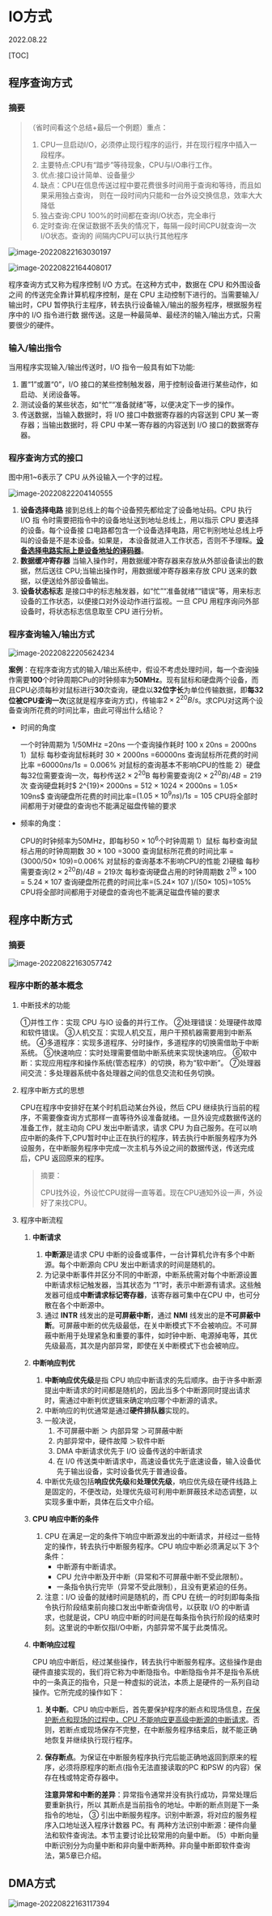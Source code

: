 # IO方式
2022.08.22

[TOC]

## 程序查询方式

### 摘要

> （省时间看这个总结+最后一个例题）重点：
>
> 1. CPU一旦启动I/O，必须停止现行程序的运行，并在现行程序中插入一段程序。
> 2. 主要特点:CPU有“踏步”等待现象，CPU与I/O串行工作。
> 3. 优点:接口设计简单、设备量少
> 4. 缺点：CPU在信息传送过程中要花费很多时间用于查询和等待，而且如果采用独占查询， 则在一段时间内只能和一台外设交换信息，效率大大降低
> 5. 独占查询:CPU 100%的时间都在查询I/O状态，完全串行
> 6. 定时查询:在保证数据不丢失的情况下，每隔一段时间CPU就查询一次I/O状态。查询的
>    间隔内CPU可以执行其他程序

![image-20220822163030197](resources/程序查询方式.png)

![image-20220822164408017](resources/程序查询方式2.png)

程序查询方式又称为程序控制 I/O 方式。在这种方式中，数据在 CPU 和外围设备之间 的传送完全靠计算机程序控制，是在 CPU 主动控制下进行的。当需要输入/输出时，CPU 暂停执行主程序，转去执行设备输入/输出的服务程序，根据服务程序中的 I/O 指令进行数 据传送。这是一种最简单、最经济的输入/输出方式，只需要很少的硬件。

### 输入/输出指令

当用程序实现输入/输出传送时，I/O 指令一般具有如下功能: 

1. 置“1”或置“0”，I/O 接口的某些控制触发器，用于控制设备进行某些动作，如启动、关闭设备等。
2. 测试设备的某些状态，如“忙”“准备就绪”等，以便决定下一步的操作。
3. 传送数据，当输入数据时，将 I/O 接口中数据寄存器的内容送到 CPU 某一寄存器；当输出数据时，将 CPU 中某一寄存器的内容送到 I/O 接口的数据寄存器。

### 程序查询方式的接口

图中用1~6表示了 CPU 从外设输入一个字的过程。

![image-20220822204140555](resources/程序查询方式示意图.png)

1. **设备选择电路** 接到总线上的每个设备预先都给定了设备地址码。CPU 执行 I/O 指 令时需要把指令中的设备地址送到地址总线上，用以指示 CPU 要选择的设备。每个设备接 口电路都包含一个设备选择电路，用它判别地址总线上呼叫的设备是不是本设备。如果是， 本设备就进入工作状态，否则不予理睬。**<u>设备选择电路实际上是设备地址的译码器</u>**。
2. **数据缓冲寄存器** 当输入操作时，用数据缓冲寄存器来存放从外部设备读出的数据，然后送往 CPU;当输出操作时，用数据缓冲寄存器来存放 CPU 送来的数据，以便送给外部设备输出。
3. **设备状态标志** 是接口中的标志触发器，如“忙”“准备就绪”“错误”等，用来标志设备的工作状态，以便接口对外设动作进行监视。一旦 CPU 用程序询问外部设备时，将状态标志信息取至 CPU 进行分析。

### 程序查询输入/输出方式

![image-20220822205624234](resources/程序查询方式过程.png)

**案例**：在程序查询方式的输入/输出系统中，假设不考虑处理时间，每一个查询操作需要**100**个时钟周期CPu的时钟频率为**50MHz**。现有鼠标和硬盘两个设备，而且CPU必须每秒对鼠标进行**30**次查询，硬盘以**32位字长**为单位传输数据，即**每32位被CPU查询一次**(这就是程序查询方式)，传输率$2×2^{20}B/s$。求CPU对这两个设备查询所花费的时间比率，由此可得出什么结论？

* 时间的角度

  一个时钟周期为 1/50MHz =20ns
  一个查询操作耗时 100 x 20ns = 2000ns
  1）鼠标
  每秒查询鼠标耗时 30 × 2000ns =60000ns
  查询鼠标所花费的时间比率 =$60000ns/1s =0.006\%$
  对鼠标的查询基本不影响CPU的性能
  2）硬盘
  每32位需要查询一次，每秒传送$2×2^{20}$B
  每秒需要查询$(2×2^{20}B)/4B=219$次
  查询硬盘耗时$ 2^{19}× 2000ns = 512 × 1024 × 2000ns = 1.05× 109ns$
  查询硬盘所花费的时间比率=$(1.05× 10^9ns)/1s= 105%$
  CPU将全部时间都用于对硬盘的查询也不能满足磁盘传输的要求

* 频率的角度：

  CPU的时钟频率为50MHz，即每秒$50× 10^6$个时钟周期
  1）鼠标
  每秒查询鼠标占用的时钟周期数 30 × 100 =3000
  查询鼠标所花费的时间比率 =(3000/50× 109)=0.006%
  对鼠标的查询基本不影响CPU的性能
  2)硬楹
  每秒需要查询$(2×2^{20}B)/4B=219$次
  每秒查询硬盘占用的时钟周期数 $2^{19}\times 100= 5.24×107$
  查询硬盘所花费的时间比率=(5.24× 107 )/(50× 105)=105%
  CPU将全部时间都用于对硬盘的查询也不能满足磁盘传输的要求

## 程序中断方式

### 摘要

![image-20220822163057742](resources/程序中断方式.png)

### 程序中断的基本概念

1. 中断技术的功能

   ①并性工作：实现 CPU 与IO 设备的并行工作。
   ②处理错误：处理硬件故障和软件错误。
   ③人机交互：实现人机交互，用户干预机器需要用到中断系统。
   ④多道程序：实现多道程序、分时操作，多道程序的切换需借助于中断系统。
   ⑤快速响应：实时处理需要借助中断系统来实现快速响应。
   ⑥软中断：实现应用程序和操作系统(管态程序）的切换，称为“软中断”。
   ⑦处理器间交流：多处理器系统中各处理器之间的信息交流和任务切换。

2. 程序中断方式的思想

   CPU在程序中安排好在某个时机启动某台外设，然后 CPU 继续执行当前的程序，不需要像查询方式那样一直等待外设准备就绪。一旦外设完成数据传送的准备工作，就主动向 CPU 发出中断请求，请求 CPU 为自己服务。在可以响应中断的条件下,CPU暂时中止正在执行的程序，转去执行中断服务程序为外设服务，在中断服务程序中完成一次主机与外设之间的数据传送，传送完成后，CPU 返回原来的程序。

   > 摘要：
   >
   > CPU找外设，外设忙CPU就得一直等着。现在CPU通知外设一声，外设好了来找CPU。

3. 程序中断流程

   1. **中断请求**

      1. **中断源**是请求 CPU 中断的设备或事件，一台计算机允许有多个中断源。每个中断源向 CPU 发出中断请求的时间是随机的。
      2. 为记录中断事件并区分不同的中断源，中断系统需对每个中断源设置中断请求标记触发器，当其状态为 “1”时，表示中断源有请求。这些触发器可组成**中断请求标记寄存器**，该寄存器可集中在CPU 中，也可分散在各个中断源中。
      3. 通过 **INTR** 线发出的是**可屏蔽中断**，通过 **NMI** 线发出的是**不可屏蔽中断**。可屏蔽中断的优先级最低，在关中断模式下不会被响应。不可屏蔽中断用于处理紧急和重要的事件，如时钟中断、电源掉电等，其优先级最高，其次是内部异常，即使在关中断模式下也会被响应。

   2. **中断响应判优**

      1. **中断响应优先级**是指 CPU 响应中断请求的先后顺序。由于许多中断源提出中断请求的时间都是随机的，因此当多个中断源同时提出请求时，需通过中断判优逻辑来确定响应哪个中断源的请求。
      2. 中断响应的判优通常是通过**硬件排队器**实现的。
      3. 一般决说，
         1. 不可屏蔽中断 ＞ 内部异常 ＞可屏蔽中断
         2. 内部异常中，硬件故障 ＞软件中断
         3. DMA 中断请求优先于 I/O 设备传送的中断请求
         4. 在 I/0 传送类中断请求中，高速设备优先于底速设备，输入设备优先于输出设备，实时设备优先于普通设备。
      4. 中断优先级包括**响应优先级**和**处理优先级**，响应优先级在硬件线路上是固定的，不便改动，处理优先级可利用中断屏蔽技术动态调整，以实现多重中断，具体在后文中介绍。

   3. **CPU 响应中断的条件**

      1. CPU 在满足一定的条件下响应中断源发出的中断请求，并经过一些特定的操作，转去执行中断服务程序。CPU 响应中断必须满足以下 3个条件：
         * 中断源有中断请求。
         * CPU 允许中断及开中断（异常和不可屏蔽中断不受此限制）。
         * 一条指令执行完毕（异常不受此限制），且没有更紧迫的任务。
      2. 注意：I/O 设备的就绪时间是随机的，而 CPU 在统一的时刻即每条指令执行阶段结束前向接口发出中断查询信号，以获取 I/O 的中断请求，也就是说，CPU 响应中断的时间是在每条指令执行阶段的结束时刻。这里说的中断仅指I/O中断，内部异常不属于此类情况。

   4. **中断响应过程**

      CPU 响应中断后，经过某些操作，转去执行中断服务程序。这些操作是由硬件直接实现的，我们将它称为中断隐指令。中断隐指令并不是指令系统中的一条真正的指令，只是一种虚拟的说法，本质上是硬件的一系列自动操作。它所完成的操作如下：

      1. **关中断**。CPU 响应中断后，首先要保护程序的断点和现场信息，<u>在保护断点和现场的过程中，CPU 不能响应更高级中断源的中断请求</u>。否则，若断点或现场保存不完整，在中断服务程序结束后，就不能正确地恢复并继续执行现行程序。

      2. **保存断点**。为保证在中断服务程序执行完后能正确地返回到原来的程序，必须将原程序的断点(指令无法直接读取的PC 和PSW 的内容）保存在栈或特定奇存器中。

         **注意异常和中断的差异**：异常指令通常并没有执行成功，异常处理后要重新执行，所以
         其断点是当前指令的地址。中断的断点则是下一条指令的地址，
         ③ 引出中断服务程序。识别中断源，将对应的服务程序入口地址送入程序计数器 PC。有
         两种方法识别中断源：硬件向量法和软件查询法。本节主要讨论比较常用的向量中断。
         (5）中断向量
         中断识别分为向量中断和非向量中断两种。非向量中断即软件查询法，第5章已介绍。

## DMA方式

![image-20220822163117394](resources/DMA方式.png)